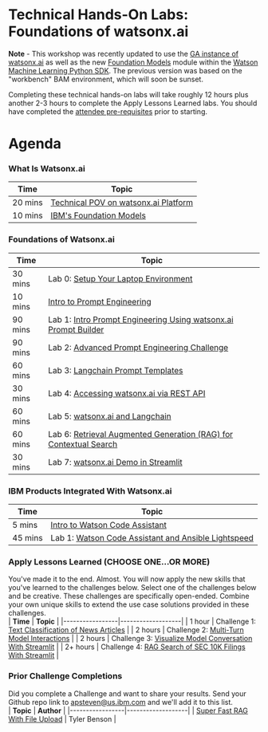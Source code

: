 # Technical Hands-On Labs: Foundations of watsonx.ai 

**Note** - This workshop was recently updated to use the [GA instance of watsonx.ai](https://dataplatform.cloud.ibm.com/wx) as well as the new [Foundation Models](https://ibm.github.io/watson-machine-learning-sdk/foundation_models.html) module within the [Watson Machine Learning Python SDK](https://pypi.org/project/ibm-watson-machine-learning/). The previous version was based on the "workbench" BAM environment, which will soon be sunset.

Completing these technical hands-on labs will take roughly 12 hours plus another 2-3 hours to complete the Apply Lessons Learned labs. You should have completed the [attendee pre-requisites](attendee-prerequisites.md) prior to starting. 

# Agenda
### What Is Watsonx.ai
| **Time**        | **Topic** |
|-----------------|-------------------|
| 20 mins  | [Technical POV on watsonx.ai Platform](watsonxai-platform.md) | 
| 10 mins  | [IBM's Foundation Models](ibm-foundation-models.md) | 

### Foundations of Watsonx.ai
| **Time**        | **Topic** |
|-----------------|-------------------|
| 30 mins  | Lab 0: [Setup Your Laptop Environment](./self-guided-labs/level-1/lab-0-laptop-environment-setup)|  
| 10 mins  | [Intro to Prompt Engineering](https://ibm.box.com/s/acqea8ukzmgzdel7gxp2fcrnqm8p7vvp)   |  
| 90 mins  | Lab 1: [Intro Prompt Engineering Using watsonx.ai Prompt Builder](./self-guided-labs/level-1/lab-01-intro-to-prompt-engineering) |  
| 90 mins  | Lab 2: [Advanced Prompt Engineering Challenge](./self-guided-labs/level-1/lab-02-advanced-prompt-engineering)   |  
| 60 mins  | Lab 3: [Langchain Prompt Templates](./self-guided-labs/level-1/lab-03-langchain-prompt-template) | 
| 30 mins  | Lab 4: [Accessing watsonx.ai via REST API](./self-guided-labs/level-1/lab-04-watsonxai-rest-api) | 
| 60 mins  | Lab 5: [watsonx.ai and Langchain](./self-guided-labs/level-1/lab-05-watsonxai-and-langchain) | 
| 60 mins  | Lab 6: [Retrieval Augmented Generation (RAG) for Contextual Search](./self-guided-labs/level-1/lab-06-retrieval-agumented-generation) |
| 30 mins  | Lab 7: [watsonx.ai Demo in Streamlit](./self-guided-labs/level-1/lab-07-watsonxai-demo-with-streamlit) | 

### IBM Products Integrated With Watsonx.ai
| **Time**        | **Topic** |
|-----------------|-------------------|
|  5 mins  | [Intro to Watson Code Assistant](https://ibm.box.com/s/lx4xbdjtc7p13yf950ou88bl8d5qbj3y) | 
| 45 mins  | Lab 1: [Watson Code Assistant and Ansible Lightspeed](./self-guided-labs/products/lab-01-watson-code-assistant) | 

### Apply Lessons Learned (CHOOSE ONE...OR MORE)
You've made it to the end.  Almost. You will now apply the new skills that you've learned to the challenges below.  Select one of the challenges below and be creative.  These challenges are specifically open-ended.  Combine your own unique skills to extend the use case solutions provided in these challenges.    
| **Time**        | **Topic** |
|-----------------|-------------------|
| 1  hour  | Challenge 1: [Text Classification of News Articles](./self-guided-labs/apply-lessons-learned/challenge-01) | 
| 2  hours  | Challenge 2: [Multi-Turn Model Interactions](./self-guided-labs/apply-lessons-learned/challenge-02) | 
| 2  hours  | Challenge 3: [Visualize Model Conversation With Streamlit](./self-guided-labs/apply-lessons-learned/challenge-03) | 
| 2+ hours  | Challenge 4: [RAG Search of SEC 10K Filings With Streamlit](./self-guided-labs/apply-lessons-learned/challenge-04) | 

### Prior Challenge Completions
Did you complete a Challenge and want to share your results.  Send your Github repo link to [apsteven@us.ibm.com](mailto:apsteven@us.ibm.com) and we'll add it to this list.    
| **Topic**        | **Author** |
|-----------------|-------------------|
| [Super Fast RAG With File Upload](https://github.ibm.com/tyler-benson/pdf-langchain-watsonx) | Tyler Benson | 
